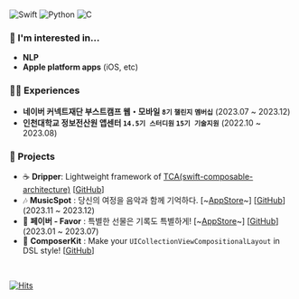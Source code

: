 
<br/>

![Swift] ![Python] ![C]

### 🫶 I'm interested in...

- **NLP**
- **Apple platform apps** (iOS, etc)

### 👨‍💻 Experiences

- **네이버 커넥트재단 부스트캠프 웹・모바일 `8기` `챌린지` `멤버십`** (2023.07 ~ 2023.12)<br/>
- **인천대학교 정보전산원 앱센터 `14.5기 스터디원` `15기 기술지원`** (2022.10 ~ 2023.08)<br/>

### 💾 Projects

- ☕ **Dripper**: Lightweight framework of [TCA(swift-composable-architecture)](https://github.com/pointfreeco/swift-composable-architecture) [[GitHub](https://github.com/musicspot24/Dripper)]
- 🎶 **MusicSpot** : 당신의 여정을 음악과 함께 기억하다. [~[AppStore](https://apps.apple.com/kr/app/musicspot/id6474530486?l=en-GB)~] [[GitHub](https://github.com/boostcampwm2023/iOS01-MusicSpot)] (2023.11 ~ 2023.12) <br/>
- 🎁 **페이버 - Favor** : 특별한 선물은 기록도 특별하게! [~[AppStore](https://apps.apple.com/kr/app/favor-%ED%8E%98%EC%9D%B4%EB%B2%84/id6449257998?l=en-GB)~] [[GitHub](https://github.com/Favor-Gift-Reminder/Favor-iOS)] (2023.01 ~ 2023.07) <br/>
- 📱 **ComposerKit** : Make your `UICollectionViewCompositionalLayout` in DSL style! [[GitHub](https://github.com/SwiftyJunnos/ComposerKit)] <br/>

<br/>

[![Hits](https://hits.seeyoufarm.com/api/count/incr/badge.svg?url=https%3A%2F%2Fgithub.com%2FSwiftyJunnos%2Fhit-counter&count_bg=%23606060&title_bg=%23F05138&icon=swift.svg&icon_color=%23FFFFFF&title=hits&edge_flat=false)](https://hits.seeyoufarm.com)

<br/>

[Swift]: https://img.shields.io/badge/swift-F54A2A?style=for-the-badge&logo=swift&logoColor=white
[C]: https://img.shields.io/badge/c-%2300599C.svg?style=for-the-badge&logo=c&logoColor=white
[Python]: https://img.shields.io/badge/python-3670A0?style=for-the-badge&logo=python&logoColor=ffdd54
